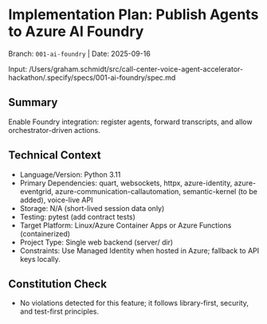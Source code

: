 # Implementation Plan: Publish Agents to Azure AI Foundry

Branch: `001-ai-foundry` | Date: 2025-09-16

Input: /Users/graham.schmidt/src/call-center-voice-agent-accelerator-hackathon/.specify/specs/001-ai-foundry/spec.md

## Summary
Enable Foundry integration: register agents, forward transcripts, and allow orchestrator-driven actions.

## Technical Context
- Language/Version: Python 3.11
- Primary Dependencies: quart, websockets, httpx, azure-identity, azure-eventgrid, azure-communication-callautomation, semantic-kernel (to be added), voice-live API
- Storage: N/A (short-lived session data only)
- Testing: pytest (add contract tests)
- Target Platform: Linux/Azure Container Apps or Azure Functions (containerized)
- Project Type: Single web backend (server/ dir)
- Constraints: Use Managed Identity when hosted in Azure; fallback to API keys locally.

## Constitution Check
- No violations detected for this feature; it follows library-first, security, and test-first principles.
